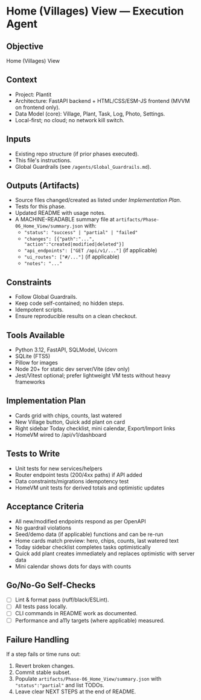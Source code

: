 # Home (Villages) View — Execution Agent

## Objective
Home (Villages) View

## Context
- Project: Plantit
- Architecture: FastAPI backend + HTML/CSS/ESM-JS frontend (MVVM on frontend only).
- Data Model (core): Village, Plant, Task, Log, Photo, Settings.
- Local-first; no cloud; no network kill switch.

## Inputs
- Existing repo structure (if prior phases executed).
- This file's instructions.
- Global Guardrails (see `/agents/Global_Guardrails.md`).

## Outputs (Artifacts)
- Source files changed/created as listed under _Implementation Plan_.
- Tests for this phase.
- Updated README with usage notes.
- A MACHINE-READABLE summary file at `artifacts/Phase-06_Home_View/summary.json` with:
  - `"status": "success" | "partial" | "failed"`
  - `"changes": [{"path":"...", "action":"created|modified|deleted"}]`
  - `"api_endpoints": ["GET /api/v1/..."]` (if applicable)
  - `"ui_routes": ["#/..."]` (if applicable)
  - `"notes": "..."`

## Constraints
- Follow Global Guardrails.
- Keep code self-contained; no hidden steps.
- Idempotent scripts.
- Ensure reproducible results on a clean checkout.

## Tools Available
- Python 3.12, FastAPI, SQLModel, Uvicorn
- SQLite (FTS5)
- Pillow for images
- Node 20+ for static dev server/Vite (dev only)
- Jest/Vitest optional; prefer lightweight VM tests without heavy frameworks

## Implementation Plan
- Cards grid with chips, counts, last watered
- New Village button, Quick add plant on card
- Right sidebar Today checklist, mini calendar, Export/Import links
- HomeVM wired to /api/v1/dashboard

## Tests to Write
- Unit tests for new services/helpers
- Router endpoint tests (200/4xx paths) if API added
- Data constraints/migrations idempotency test
- HomeVM unit tests for derived totals and optimistic updates

## Acceptance Criteria
- All new/modified endpoints respond as per OpenAPI
- No guardrail violations
- Seed/demo data (if applicable) functions and can be re-run
- Home cards match preview: hero, chips, counts, last watered text
- Today sidebar checklist completes tasks optimistically
- Quick add plant creates immediately and replaces optimistic with server data
- Mini calendar shows dots for days with counts

## Go/No-Go Self-Checks
- [ ] Lint & format pass (ruff/black/ESLint).
- [ ] All tests pass locally.
- [ ] CLI commands in README work as documented.
- [ ] Performance and a11y targets (where applicable) measured.

## Failure Handling
If a step fails or time runs out:
1. Revert broken changes.
2. Commit stable subset.
3. Populate `artifacts/Phase-06_Home_View/summary.json` with `"status":"partial"` and list TODOs.
4. Leave clear NEXT STEPS at the end of README.
